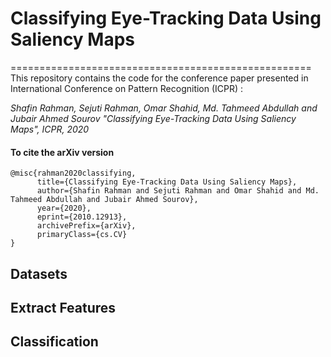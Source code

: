 # Classifying Eye-Tracking Data Using Saliency Maps
====================================================
This repository contains the code for the conference paper presented in International Conference on Pattern Recognition
(ICPR) :

*Shafin Rahman, Sejuti Rahman, Omar Shahid, Md. Tahmeed Abdullah and Jubair Ahmed Sourov "Classifying Eye-Tracking Data Using Saliency Maps", ICPR, 2020*

#### To cite the arXiv version
```
@misc{rahman2020classifying,
      title={Classifying Eye-Tracking Data Using Saliency Maps}, 
      author={Shafin Rahman and Sejuti Rahman and Omar Shahid and Md. Tahmeed Abdullah and Jubair Ahmed Sourov},
      year={2020},
      eprint={2010.12913},
      archivePrefix={arXiv},
      primaryClass={cs.CV}
}

```

## Datasets

## Extract Features

## Classification




